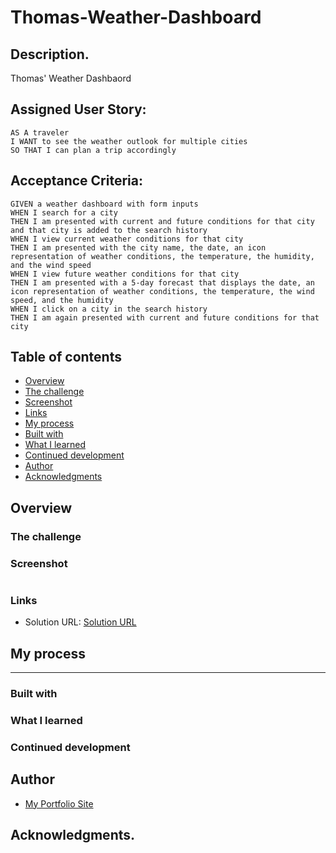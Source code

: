# Thomas-Weather-Dashboard

## Description.

Thomas' Weather Dashbaord

## Assigned User Story:
```
AS A traveler
I WANT to see the weather outlook for multiple cities
SO THAT I can plan a trip accordingly
```

## Acceptance Criteria:
```
GIVEN a weather dashboard with form inputs
WHEN I search for a city
THEN I am presented with current and future conditions for that city and that city is added to the search history
WHEN I view current weather conditions for that city
THEN I am presented with the city name, the date, an icon representation of weather conditions, the temperature, the humidity, and the wind speed
WHEN I view future weather conditions for that city
THEN I am presented with a 5-day forecast that displays the date, an icon representation of weather conditions, the temperature, the wind speed, and the humidity
WHEN I click on a city in the search history
THEN I am again presented with current and future conditions for that city
```

## Table of contents

- [Overview](#overview)
- [The challenge](#the-challenge)
- [Screenshot](#screenshot)
- [Links](#links)
- [My process](#my-process)
- [Built with](#built-with)
- [What I learned](#what-i-learned)
- [Continued development](#continued-development)
- [Author](#author)
- [Acknowledgments](#acknowledgments)


## Overview

### The challenge

### Screenshot

![]()

### Links

- Solution URL: [Solution URL](https://thomascalle.github.io/Thomas-Weather-Dashboard/)


## My process

----

### Built with

### What I learned

### Continued development

## Author

- [My Portfolio Site](https://github.com/ThomasCalle)

## Acknowledgments.